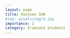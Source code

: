 ```yaml
---
layout: page
title: Hanyuan SUN
#img: assets/img/4.jpg
importance: 1
category: Graduate Students
---
```


